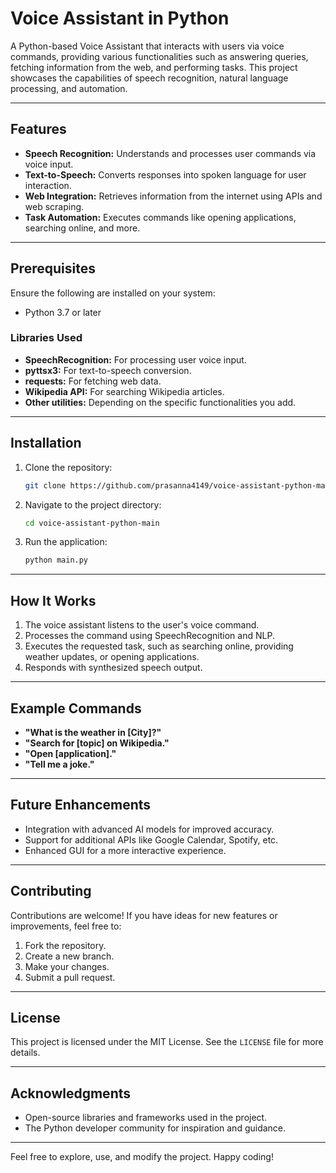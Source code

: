# Voice Assistant in Python

A Python-based Voice Assistant that interacts with users via voice commands, providing various functionalities such as answering queries, fetching information from the web, and performing tasks. This project showcases the capabilities of speech recognition, natural language processing, and automation.

---

## Features

- **Speech Recognition:** Understands and processes user commands via voice input.
- **Text-to-Speech:** Converts responses into spoken language for user interaction.
- **Web Integration:** Retrieves information from the internet using APIs and web scraping.
- **Task Automation:** Executes commands like opening applications, searching online, and more.

---

## Prerequisites

Ensure the following are installed on your system:

- Python 3.7 or later


### Libraries Used

- **SpeechRecognition:** For processing user voice input.
- **pyttsx3:** For text-to-speech conversion.
- **requests:** For fetching web data.
- **Wikipedia API:** For searching Wikipedia articles.
- **Other utilities:** Depending on the specific functionalities you add.

---

## Installation

1. Clone the repository:

   ```bash
   git clone https://github.com/prasanna4149/voice-assistant-python-main.git
   ```

2. Navigate to the project directory:

   ```bash
   cd voice-assistant-python-main
   ```


3. Run the application:

   ```bash
   python main.py
   ```

---

## How It Works

1. The voice assistant listens to the user's voice command.
2. Processes the command using SpeechRecognition and NLP.
3. Executes the requested task, such as searching online, providing weather updates, or opening applications.
4. Responds with synthesized speech output.

---

## Example Commands

- **"What is the weather in [City]?"**
- **"Search for [topic] on Wikipedia."**
- **"Open [application]."**
- **"Tell me a joke."**

---

## Future Enhancements

- Integration with advanced AI models for improved accuracy.
- Support for additional APIs like Google Calendar, Spotify, etc.
- Enhanced GUI for a more interactive experience.

---

## Contributing

Contributions are welcome! If you have ideas for new features or improvements, feel free to:

1. Fork the repository.
2. Create a new branch.
3. Make your changes.
4. Submit a pull request.

---

## License

This project is licensed under the MIT License. See the `LICENSE` file for more details.

---

## Acknowledgments

- Open-source libraries and frameworks used in the project.
- The Python developer community for inspiration and guidance.

---

Feel free to explore, use, and modify the project. Happy coding!

